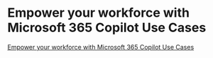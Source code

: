 # Empower your workforce with Microsoft 365 Copilot Use Cases

[Empower your workforce with Microsoft 365 Copilot Use Cases](https://learn.microsoft.com/en-us/training/paths/empower-workforce-copilot-use-cases/)

